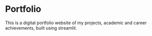# Portfolio

This is a digital portfolio website of my projects, academic and career achievements, built using streamlit.